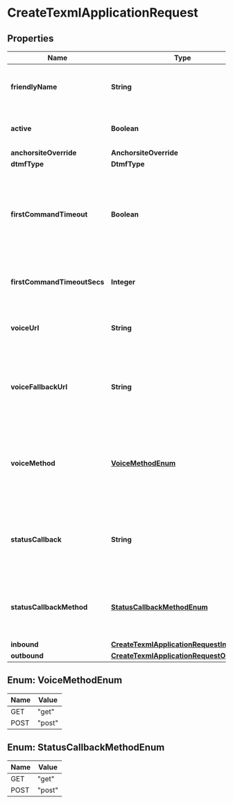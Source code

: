 

# CreateTexmlApplicationRequest


## Properties

| Name | Type | Description | Notes |
|------------ | ------------- | ------------- | -------------|
|**friendlyName** | **String** | A user-assigned name to help manage the application. |  |
|**active** | **Boolean** | Specifies whether the connection can be used. |  [optional] |
|**anchorsiteOverride** | **AnchorsiteOverride** |  |  [optional] |
|**dtmfType** | **DtmfType** |  |  [optional] |
|**firstCommandTimeout** | **Boolean** | Specifies whether calls to phone numbers associated with this connection should hangup after timing out. |  [optional] |
|**firstCommandTimeoutSecs** | **Integer** | Specifies how many seconds to wait before timing out a dial command. |  [optional] |
|**voiceUrl** | **String** | URL to which Telnyx will deliver your XML Translator webhooks. |  |
|**voiceFallbackUrl** | **String** | URL to which Telnyx will deliver your XML Translator webhooks if we get an error response from your voice_url. |  [optional] |
|**voiceMethod** | [**VoiceMethodEnum**](#VoiceMethodEnum) | HTTP request method Telnyx will use to interact with your XML Translator webhooks. Either &#39;get&#39; or &#39;post&#39;. |  [optional] |
|**statusCallback** | **String** | URL for Telnyx to send requests to containing information about call progress events. |  [optional] |
|**statusCallbackMethod** | [**StatusCallbackMethodEnum**](#StatusCallbackMethodEnum) | HTTP request method Telnyx should use when requesting the status_callback URL. |  [optional] |
|**inbound** | [**CreateTexmlApplicationRequestInbound**](CreateTexmlApplicationRequestInbound.md) |  |  [optional] |
|**outbound** | [**CreateTexmlApplicationRequestOutbound**](CreateTexmlApplicationRequestOutbound.md) |  |  [optional] |



## Enum: VoiceMethodEnum

| Name | Value |
|---- | -----|
| GET | &quot;get&quot; |
| POST | &quot;post&quot; |



## Enum: StatusCallbackMethodEnum

| Name | Value |
|---- | -----|
| GET | &quot;get&quot; |
| POST | &quot;post&quot; |



